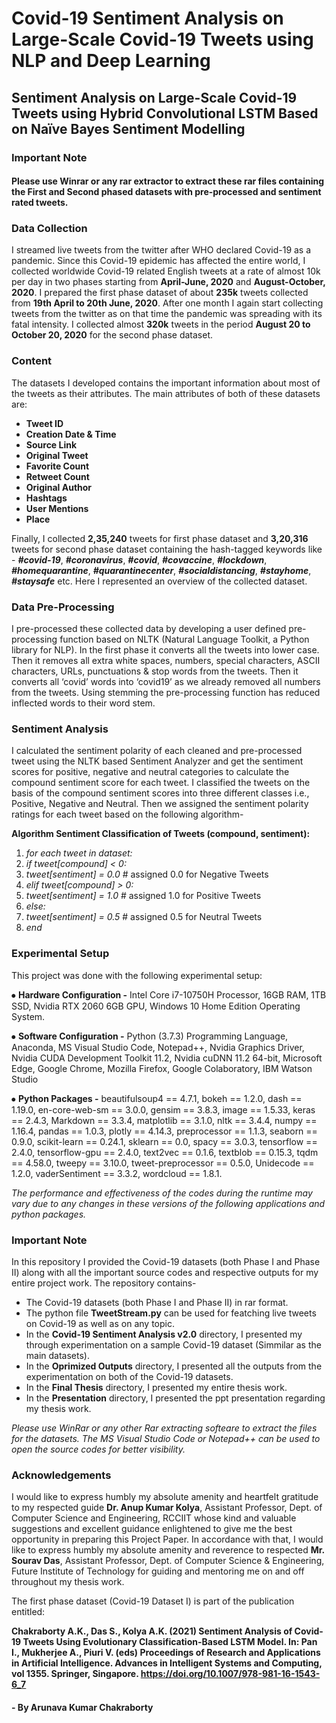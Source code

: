 # Covid-19 Sentiment Analysis on Large-Scale Covid-19 Tweets using NLP and Deep Learning


## Sentiment Analysis on Large-Scale Covid-19 Tweets using Hybrid Convolutional LSTM Based on Naïve Bayes Sentiment Modelling




### Important Note

#### Please use Winrar or any rar extractor to extract these rar files containing the First and Second phased datasets with pre-processed and sentiment rated tweets. 


### Data Collection

I streamed live tweets from the twitter after WHO declared Covid-19 as a pandemic. Since this Covid-19 epidemic has affected the entire world, I collected worldwide Covid-19 related English tweets at a rate of almost 10k per day in two phases starting from **April-June, 2020** and **August-October, 2020**. I prepared the first phase dataset of about **235k** tweets collected from **19th April to 20th June, 2020**. After one month I again start collecting tweets from the twitter as on that time the pandemic was spreading with its fatal intensity. I collected almost **320k** tweets in the period **August 20 to October 20, 2020** for the second phase dataset.


### Content

The datasets I developed contains the important information about most of the tweets as their attributes. The main attributes of both of these datasets are: 
- **Tweet ID**
- **Creation Date & Time**
- **Source Link**
- **Original Tweet**
- **Favorite Count**
- **Retweet Count**
- **Original Author**
- **Hashtags**
- **User Mentions**
- **Place**

Finally, I collected **2,35,240** tweets for first phase dataset and **3,20,316** tweets for second phase dataset containing the hash-tagged keywords like - ***#covid-19***, ***#coronavirus***, ***#covid***, ***#covaccine***, ***#lockdown***, ***#homequarantine***, ***#quarantinecenter***, ***#socialdistancing***, ***#stayhome***, ***#staysafe*** etc. Here I represented an overview of the collected dataset.


### Data Pre-Processing

I pre-processed these collected data by developing a user defined pre-processing function based on NLTK (Natural Language Toolkit, a Python library for NLP). In the first phase it converts all the tweets into lower case. Then it removes all extra white spaces, numbers, special characters, ASCII characters, URLs, punctuations & stop words from the tweets. Then it converts all ‘covid’ words into ‘covid19’ as we already removed all numbers from the tweets. Using stemming the pre-processing function has reduced inflected words to their word stem.

### Sentiment Analysis

I calculated the sentiment polarity of each cleaned and pre-processed tweet using the NLTK based Sentiment Analyzer and get the sentiment scores for positive, negative and neutral categories to calculate the compound sentiment score for each tweet. I classified the tweets on the basis of the compound sentiment scores into three different classes i.e., Positive, Negative and Neutral. Then we assigned the sentiment polarity ratings for each tweet based on the following algorithm-

**Algorithm Sentiment Classification of Tweets (compound, sentiment):**
1. *for each tweet in dataset:*
2. *if tweet[compound] &lt; 0:*
3. *tweet[sentiment] = 0.0*        # assigned 0.0 for Negative Tweets
4. *elif tweet[compound] &gt; 0:*
5. *tweet[sentiment] = 1.0*        # assigned 1.0 for Positive Tweets
6. *else:*
7. *tweet[sentiment] = 0.5*        # assigned 0.5 for Neutral Tweets
8. *end*


### Experimental Setup

This project was done with the following experimental setup:

⦁ **Hardware Configuration -** Intel Core i7-10750H Processor, 16GB RAM, 1TB SSD, Nvidia RTX 2060 6GB GPU, Windows 10 Home Edition Operating System.

⦁ **Software Configuration -** Python (3.7.3) Programming Language, Anaconda, MS Visual Studio Code, Notepad++, Nvidia Graphics Driver, Nvidia CUDA Development Toolkit 11.2, Nvidia cuDNN 11.2 64-bit, Microsoft Edge, Google Chrome, Mozilla Firefox, Google Colaboratory, IBM Watson Studio

⦁ **Python Packages -** beautifulsoup4 == 4.7.1, bokeh == 1.2.0, dash == 1.19.0, en-core-web-sm == 3.0.0, gensim == 3.8.3, image == 1.5.33, keras == 2.4.3, Markdown == 3.3.4, matplotlib == 3.1.0, nltk == 3.4.4, numpy == 1.16.4, pandas == 1.0.3, plotly == 4.14.3, preprocessor == 1.1.3, seaborn == 0.9.0, scikit-learn == 0.24.1, sklearn == 0.0, spacy == 3.0.3, tensorflow == 2.4.0, tensorflow-gpu == 2.4.0, text2vec == 0.1.6, textblob == 0.15.3, tqdm == 4.58.0, tweepy == 3.10.0, tweet-preprocessor == 0.5.0, Unidecode == 1.2.0, vaderSentiment == 3.3.2, wordcloud == 1.8.1.

*The performance and effectiveness of the codes during the runtime may vary due to any changes in these versions of the following applications and python packages.*


### Important Note

In this repository I provided the Covid-19 datasets (both Phase I and Phase II) along with all the important source codes and respective outputs for my entire project work. The repository contains-
- The Covid-19 datasets (both Phase I and Phase II) in rar format.
- The python file **TweetStream.py** can be used for featching live tweets on Covid-19 as well as on any topic.
- In the **Covid-19 Sentiment Analysis v2.0** directory, I presented my through experimentation on a sample Covid-19 dataset (Simmilar as the main datasets).
- In the **Oprimized Outputs** directory, I presented all the outputs from the experimentation on both of the Covid-19 datasets.
- In the **Final Thesis** directory, I presented my entire thesis work.
- In the **Presentation** directory, I presented the ppt presentation regarding my thesis work.

*Please use WinRar or any other Rar extracting softeare to extract the files for the datasets. The MS Visual Studio Code or Notepad++ can be used to open the source codes for better visibility.*


### Acknowledgements

I would like to express humbly my absolute amenity and heartfelt gratitude to my respected guide **Dr. Anup Kumar Kolya**, Assistant Professor, Dept. of Computer Science and Engineering, RCCIIT whose kind and valuable suggestions and excellent guidance enlightened to give me the best opportunity in preparing this Project Paper.
In accordance with that, I would like to express humbly my absolute amenity and reverence to respected **Mr. Sourav Das**, Assistant Professor, Dept. of Computer Science & Engineering, Future Institute of Technology for guiding and mentoring me on and off throughout my thesis work. 


The first phase dataset (Covid-19 Dataset I) is part of the publication entitled:

**Chakraborty A.K., Das S., Kolya A.K. (2021) Sentiment Analysis of Covid-19 Tweets Using Evolutionary Classification-Based LSTM Model. In: Pan I., Mukherjee A., Piuri V. (eds) Proceedings of Research and Applications in Artificial Intelligence. Advances in Intelligent Systems and Computing, vol 1355. Springer, Singapore. https://doi.org/10.1007/978-981-16-1543-6_7**


#### - By Arunava Kumar Chakraborty
